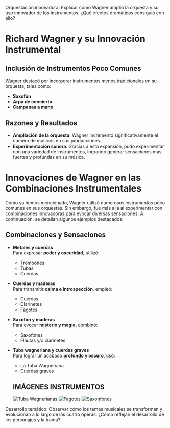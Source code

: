 Orquestación innovadora: Explicar cómo Wagner amplió la orquesta y su uso innovador de los
instrumentos. ¿Qué efectos dramáticos consiguió con ello?

# Richard Wagner y su Innovación Instrumental

## Inclusión de Instrumentos Poco Comunes
Wagner destacó por incorporar instrumentos menos tradicionales en su orquesta, tales como:

- **Saxofón**  
- **Arpa de concierto**  
- **Campanas a mano**  

## Razones y Resultados
- **Ampliación de la orquesta**: Wagner incrementó significativamente el número de músicos en sus producciones.  
- **Experimentación sonora**: Gracias a esta expansión, pudo experimentar con una variedad de instrumentos, logrando generar sensaciones más fuertes y profundas en su música.

# Innovaciones de Wagner en las Combinaciones Instrumentales

Como ya hemos mencionado, Wagner utilizó numerosos instrumentos poco comunes en sus orquestas. Sin embargo, fue más allá al experimentar con combinaciones innovadoras para evocar diversas sensaciones. A continuación, se detallan algunos ejemplos destacados:

## Combinaciones y Sensaciones

- **Metales y cuerdas**  
  Para expresar **poder y oscuridad**, utilizó:  
  - Trombones  
  - Tubas  
  - Cuerdas  

- **Cuerdas y maderas**  
  Para transmitir **calma e introspección**, empleó:  
  - Cuerdas  
  - Clarinetes  
  - Fagotes  

- **Saxofón y maderas**  
  Para evocar **misterio y magia**, combinó:  
  - Saxofones  
  - Flautas y/o clarinetes  

- **Tuba wagneriana y cuerdas graves**  
  Para lograr un acabado **profundo y oscuro**, usó:  
  - La Tuba Wagneriana  
  - Cuerdas graves

   ## IMÁGENES INSTRUMENTOS
  
  ![Tuba Wagnerianas](https://musical-perales.es/wp-content/uploads/2022/01/tuba-wagneriana-sib-fa-hans-hoyer-4826-lacada-hh4826g-1-0gb-174107.png)
  ![Fagotes](https://m.media-amazon.com/images/I/51QN+Y9NxWL._AC_UF894,1000_QL80_.jpg)
  ![Saxonfones](https://i.multisononline.com/blog/wp-content/uploads/2021/02/saxo-alto.jpg)


Desarrollo temático: Observar cómo los temas musicales se transforman y evolucionan a lo largo de
las cuatro óperas. ¿Cómo reflejan el desarrollo de los personajes y la trama?

